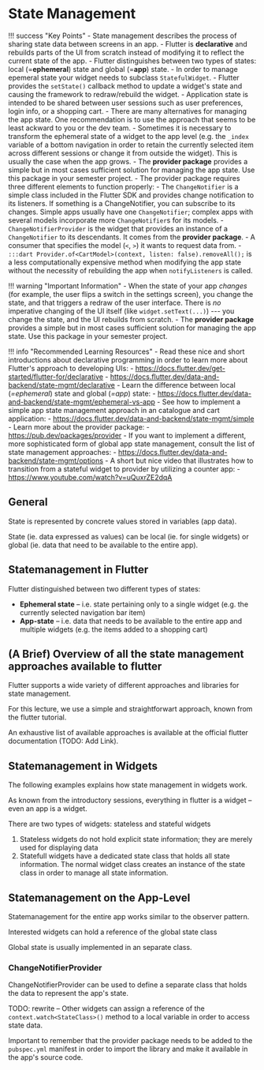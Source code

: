 # State Management


!!! success "Key Points"
    - State management describes the process of sharing state data between screens in an app.
    - Flutter is **declarative** and rebuilds parts of the UI from scratch instead of modifying it to reflect the current state of the app.
    - Flutter distinguishes between two types of states: local (=**ephemeral**) state and global (=**app**) state.
    - In order to manage epemeral state your widget needs to subclass `StatefulWidget`.
    - Flutter provides the `setState()` callback method to update a widget's state and causing the framework to redraw/rebuild the widget.
    - Application state is intended to be shared between user sessions such as user preferences, login info, or a shopping cart.
    - There are many alternatives for managing the app state. One recommendation is to use the approach that seems to be least ackward to you or the dev team. 
    - Sometimes it is necessary to transform the ephemeral state of a widget to the app level (e.g. the `_index` variable of a bottom navigation in order to retain the currently selected item across different sessions or change it from outside the widget). This is usually the case when the app grows.
    - The **provider package** provides a simple but in most cases sufficient solution for managing the app state. Use this package in your semester project.
    - The provider package requires three different elements to function properly:
        - The `ChangeNotifier` is a simple class included in the Flutter SDK and provides change notification to its listeners. If something is a ChangeNotifier, you can subscribe to its changes. Simple apps usually have one `ChangeNotifier`; complex apps with several models incorporate more `ChangeNotifier`s for its models. 
        - `ChangeNotifierProvider` is the widget that provides an instance of a `ChangeNotifier` to its descendants. It comes from the **provider package**.
        - A consumer that specifies the model (`<`, `>`) it wants to request data from.
    - `:::dart Provider.of<CartModel>(context, listen: false).removeAll();` is a less computationally expensive method when modifying the app state without the necessity of rebuilding the app when `notifyListeners` is called.


!!! warning "Important Information"
    - When the state of your app *changes* (for example, the user flips a switch in the settings screen), you change the state, and that triggers a redraw of the user interface. There is *no* imperative changing of the UI itself (like `widget.setText(...)`) --- you change the state, and the UI rebuilds from scratch.
    - The **provider package** provides a simple but in most cases sufficient solution for managing the app state. Use this package in your semester project.


!!! info "Recommended Learning Resources"
    - Read these nice and short introductions about declarative programming in order to learn more about Flutter's approach to developing UIs:
        - <https://docs.flutter.dev/get-started/flutter-for/declarative>
        - <https://docs.flutter.dev/data-and-backend/state-mgmt/declarative>
    - Learn the difference between local (*=ephemeral*) state and global (*=app*) state: 
        - <https://docs.flutter.dev/data-and-backend/state-mgmt/ephemeral-vs-app> 
    - See how to implement a simple app state management approach in an catalogue and cart application:
        - <https://docs.flutter.dev/data-and-backend/state-mgmt/simple>
    - Learn more about the provider package:
        - <https://pub.dev/packages/provider>
    - If you want to implement a different, more sophisticated form of global app state management, consult the list of state management approaches:
        - <https://docs.flutter.dev/data-and-backend/state-mgmt/options>
    - A short but nice video that illustrates how to transition from a stateful widget to provider by utilizing a counter app: 
        - <https://www.youtube.com/watch?v=uQuxrZE2dqA>




## General

State is represented by concrete values stored in variables (app data).

State (ie. data expressed as values) can be local (ie. for single widgets) or global (ie. data that need to be available to the entire app).


## Statemanagement in Flutter

Flutter distinguished between two different types of states:

- **Ephemeral state** – i.e. state pertaining only to a single widget (e.g. the currently selected navigation bar item)
- **App-state** – i.e. data that needs to be available to the entire app and multiple widgets (e.g. the items added to a shopping cart)


## (A Brief) Overview of all the state management approaches available to flutter

Flutter supports a wide variety of different approaches and libraries for state management. 

For this lecture, we use a simple and straightforwart approach, known from the flutter tutorial.

An exhaustive list of available approaches is available at the official flutter documentation (TODO: Add Link).


## Statemanagement in Widgets

The following examples explains how state management in widgets work. 

As known from the introductory sessions, everything in flutter is a widget – even an app is a widget.

There are two types of widgets: stateless and stateful widgets

1. Stateless widgets do not hold explicit state information; they are merely used for displaying data
2. Statefull widgets have a dedicated state class that holds all state information. The normal widget class creates an instance of the state class in order to manage all state information.





## Statemanagement on the App-Level

Statemanagement for the entire app works similar to the observer pattern.

Interested widgets can hold a reference of the global state class

Global state is usually implemented in an separate class.


### ChangeNotifierProvider

ChangeNotifierProvider can be used to define a separate class that holds the data to represent the app's state.

TODO: rewrite – Other widgets can assign a reference of the `context.watch<StateClass>()` method to a local variable in order to access state data.

Important to remember that the provider package needs to be added to the `pubspec.yml` manifest in order to import the library and make it available in the app's source code.
